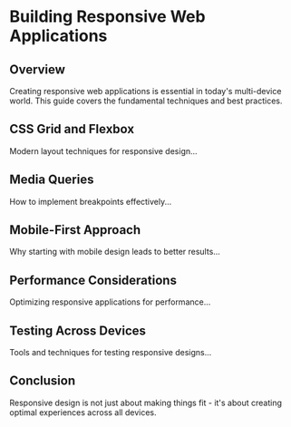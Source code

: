 # Building Responsive Web Applications

## Overview

Creating responsive web applications is essential in today's multi-device world. This guide covers the fundamental techniques and best practices.

## CSS Grid and Flexbox

Modern layout techniques for responsive design...

## Media Queries

How to implement breakpoints effectively...

## Mobile-First Approach

Why starting with mobile design leads to better results...

## Performance Considerations

Optimizing responsive applications for performance...

## Testing Across Devices

Tools and techniques for testing responsive designs...

## Conclusion

Responsive design is not just about making things fit - it's about creating optimal experiences across all devices.
